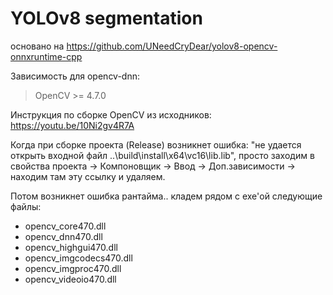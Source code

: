 # YOLOv8 segmentation
основано на https://github.com/UNeedCryDear/yolov8-opencv-onnxruntime-cpp

 Зависимость для opencv-dnn:
 > OpenCV >= 4.7.0<br>

Инструкция по сборке OpenCV из исходников: https://youtu.be/10Ni2gv4R7A

Когда при сборке проекта (Release) возникнет ошибка: 
"не удается открыть входной файл ..\build\install\x64\vc16\lib.lib",
просто заходим в свойства проекта -> Компоновщик -> Ввод -> Доп.зависимости -> находим там эту ссылку и удаляем.

Потом возникнет ошибка рантайма.. кладем рядом с exe'ой следующие файлы:
- opencv_core470.dll
- opencv_dnn470.dll
- opencv_highgui470.dll
- opencv_imgcodecs470.dll
- opencv_imgproc470.dll
- opencv_videoio470.dll